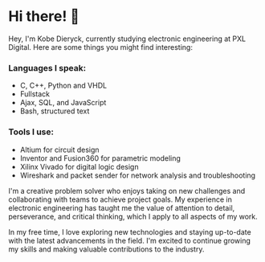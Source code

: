 # Hi there! 👋
Hey, I'm Kobe Dieryck, currently studying electronic engineering at PXL Digital. Here are some things you might find interesting:

### Languages I speak:

- C, C++, Python and VHDL
- Fullstack
- Ajax, SQL, and JavaScript
- Bash, structured text

### Tools I use:

- Altium for circuit design
- Inventor and Fusion360 for parametric modeling
- Xilinx Vivado for digital logic design
- Wireshark and packet sender for network analysis and troubleshooting

I'm a creative problem solver who enjoys taking on new challenges and collaborating with teams to achieve project goals. My experience in electronic engineering has taught me the value of attention to detail, perseverance, and critical thinking, which I apply to all aspects of my work.

In my free time, I love exploring new technologies and staying up-to-date with the latest advancements in the field. I'm excited to continue growing my skills and making valuable contributions to the industry.

<!--

- 🔭 I’m currently working on ...
- 🌱 I’m currently learning ...
- 👯 I’m looking to collaborate on ...
- 🤔 I’m looking for help with ...
- 💬 Ask me about ...
- 📫 How to reach me: ...
- 😄 Pronouns: ...
- ⚡ Fun fact: ...
-->
